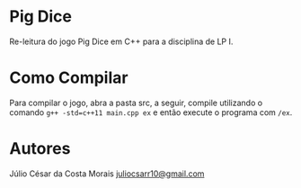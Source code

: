# Pig Dice

Re-leitura do jogo Pig Dice em C++ para a disciplina de LP I.

# Como Compilar
Para compilar o jogo, abra a pasta src, a seguir, compile utilizando o comando `g++ -std=c++11 main.cpp ex` e então execute o programa com `/ex`.

# Autores
Júlio César da Costa Morais <juliocsarr10@gmail.com>
